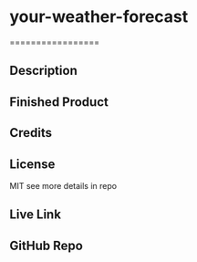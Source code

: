 # your-weather-forecast

=================

## Description

## Finished Product 

## Credits
  
## License

MIT see more details in repo

## Live Link

## GitHub Repo
